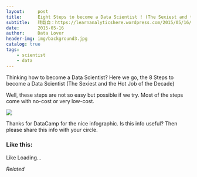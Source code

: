 ```yaml
---
layout:     post
title:      Eight Steps to become a Data Scientist ! (The Sexiest and the Hot Job of the Decade)
subtitle:   转载自：https://learnanalyticshere.wordpress.com/2015/05/16/eight-steps-to-become-a-data-scientist-the-sexiest-and-the-hot-job-of-the-decade/
date:       2015-05-16
author:     Data Lover
header-img: img/background3.jpg
catalog: true
tags:
    - scientist
    - data
---
```


Thinking how to become a Data Scientist? Here we go, the 8 Steps to become a Data Scientist (The Sexiest and the Hot Job of the Decade)

Well, these steps are not so easy but possible if we try. Most of the steps come with no-cost or very low-cost.

![](https://i0.wp.com/blog.datacamp.com/wp-content/uploads/2014/08/How-to-become-a-data-scientist.jpg)


Thanks for DataCamp for the nice infographic. Is this info useful? Then please share this info with your circle.





### Like this:

Like Loading...


*Related*

